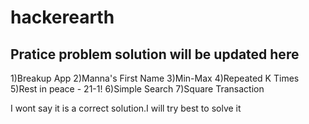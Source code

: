 # hackerearth

## Pratice problem solution will be updated here

1)Breakup App
2)Manna's First Name
3)Min-Max
4)Repeated K Times
5)Rest in peace - 21-1!
6)Simple Search
7)Square Transaction

I wont say it is a correct solution.I will try best to solve it
